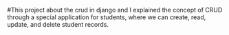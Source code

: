 #This project about the crud in django and 
I explained the concept of CRUD through a special application for students, where we can create, read, update, and delete student records.
